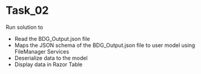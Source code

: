 # Task_02
 
Run solution to 
- Read the BDG_Output.json file
- Maps the JSON schema of the BDG_Output.json file to user model using FileManager Services
- Deserialize data to the model
- Display data in Razor Table
